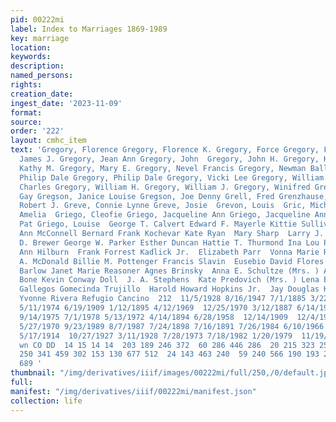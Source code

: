 ```yaml
---
pid: 00222mi
label: Index to Marriages 1869-1989
key: marriage
location: 
keywords: 
description: 
named_persons: 
rights: 
creation_date: 
ingest_date: '2023-11-09'
format: 
source: 
order: '222'
layout: cmhc_item
text: 'Gregory, Florence Gregory, Florence K. Gregory, Force Gregory, Force Gregory,
  James J. Gregory, Jean Ann Gregory, John  Gregory, John H. Gregory, Kathy M. Gregory,
  Kathy M. Gregory, Mary E. Gregory, Nevel Francis Gregory, Newman Ballard Gregory,
  Philip Dale Gregory, Philip Dale Gregory, Vicki Lee Gregory, William Gregory, William
  Charles Gregory, William H. Gregory, William J. Gregory, Winifred Gregory, Yvonne
  Gay Gregson, Janice Louise Gregson, Joe Denny Grell, Fred Grenzhause, John J. Greubel,
  Robert J. Greve, Connie Lynne Greve, Josie  Grevon, Louis  Gric, Michael  Griego,
  Amelia  Griego, Cleofie Griego, Jacqueline Ann Griego, Jacqueline Ann Griego, Joseph
  Pat Griego, Louise  George T. Calvert Edward F. Mayerle Kittie Sullivan Marie Schwab  Jean
  Ann McConnell Bernard Frank Kochevar Kate Ryan  Mary Sharp  Larry J. Kasten Michael
  D. Brewer George W. Parker Esther Duncan Hattie T. Thurmond Ina Lou Preston Delpha
  Ann Hilburn  Frank Forrest Kadlick Jr.  Elizabeth Parr  Vonna Marie Robison Mary
  A. McDonald Billie M. Pottenger Francis Slavin  Eusebio David Flores Patrick Charles
  Barlow Janet Marie Reasoner Agnes Brinsky  Anna E. Schultze (Mrs. ) Audrey Marie
  Bone Kevin Conway Doll  J. A. Stephens  Kate Predovich (Mrs. ) Lena Eltz  Candido
  Gallegos Gomecinda Trujillo  Harold Howard Hopkins Jr.  Jay Douglas Kaiser Juliet
  Yvonne Rivera Refugio Cancino  212  11/5/1928 8/16/1947 7/1/1885 3/22/1888 8/20/1966
  5/11/1974 6/19/1909 1/12/1895 4/12/1969  12/25/1970 3/12/1887 6/14/1933 8/15/1910
  9/14/1975 7/1/1978 5/13/1972 4/14/1894 6/28/1958  12/14/1909  12/4/1935 6/5/1945
  5/27/1970 9/23/1989 8/7/1987 7/24/1898 7/16/1891 7/26/1984 6/10/1966 6/16/1881 2/7/1932
  5/17/1914  10/27/1927 3/11/1928 7/28/1973 7/18/1982 1/20/1979  11/19/1977  13 13  ono
  wn CO DD  14 15 14 14  203 189 246 372  60 286 446 286  20 215 323 253 474 392 738  99
  250 341 459 302 153 130 677 512  24 143 463 240  59 240 566 190 193 225 272 793
  689 '
thumbnail: "/img/derivatives/iiif/images/00222mi/full/250,/0/default.jpg"
full: 
manifest: "/img/derivatives/iiif/00222mi/manifest.json"
collection: life
---
```

